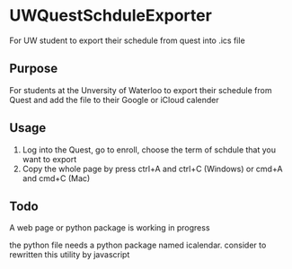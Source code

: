 # UWQuestSchduleExporter
For UW student to export their schedule from quest into .ics file


## Purpose
For students at the Unversity of Waterloo to export their schedule from Quest and add the file to their Google or iCloud calender

## Usage
1. Log into the Quest, go to enroll, choose the term of schdule that you want to export 
2. Copy the whole page by press ctrl+A and ctrl+C (Windows) or cmd+A and cmd+C (Mac)

## Todo
A web page or python package is working in progress 

the python file needs a python package named icalendar. 
consider to rewritten this utility by javascript
